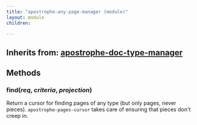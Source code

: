 ```yaml
---
title: "apostrophe-any-page-manager (module)"
layout: module
children:

---
```

## Inherits from: [apostrophe-doc-type-manager](../apostrophe-doc-type-manager/index.html)

## Methods
### find(*req*, *criteria*, *projection*)
Return a cursor for finding pages of any type (but only pages, never pieces).
`apostrophe-pages-cursor` takes care of ensuring that pieces don't creep in.
